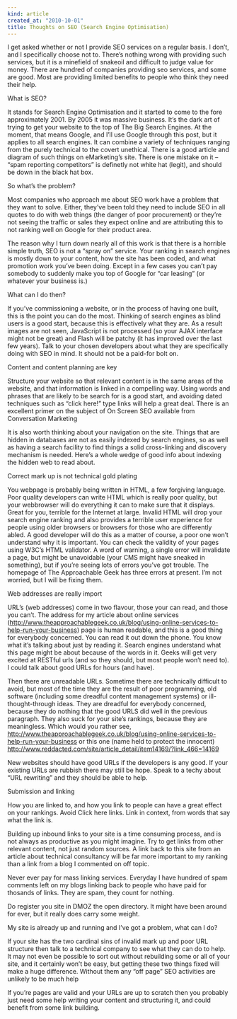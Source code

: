 ```yaml
---
kind: article
created_at: "2010-10-01"
title: Thoughts on SEO (Search Engine Optimisation)
---
```

I get asked whether or not I provide SEO services on a regular basis. I don’t, and I specifically choose not to. There’s nothing wrong with providing such services, but it is a minefield of snakeoil and difficult to judge value for money.  There are hundred of companies providing seo services, and some are good.  Most are providing limited benefits to people who think they need their help.

What is SEO?

It stands for Search Engine Optimisation and it started to come to the fore approximately 2001. By 2005 it was massive business. It’s the dark art of trying to get your website to the top of The Big Search Engines. At the moment, that means Google, and I’ll use Google through this post, but it applies to all search engines. It can combine a variety of techniques ranging from the purely technical to the covert unethical. There is a good article and diagram of such things on eMarketing’s site. There is one mistake on it – “spam reporting competitors” is definetly not white hat (legit), and should be down in the black hat box.

So what’s the problem?

Most companies who approach me about SEO work have a problem that they want to solve. Either, they’ve been told they need to include SEO in all quotes to do with web things (the danger of poor procurement) or they’re not seeing the traffic or sales they expect online and are attributing this to not ranking well on Google for their product area.

The reason why I turn down nearly all of this work is that there is a horrible simple truth, SEO is not a “spray on” service. Your ranking in search engines is mostly down to your content, how the site has been coded, and what promotion work you’ve been doing. Except in a few cases you can’t pay somebody to suddenly make you top of Google for “car leasing” (or whatever your business is.)

What can I do then?

If you’ve commissioning a website, or in the process of having one built, this is the point you can do the most. Thinking of search engines as blind users is a good start, because this is effectively what they are. As a result images are not seen, JavaScript is not processed (so your AJAX interface might not be great) and Flash will be patchy (it has improved over the last few years).  Talk to your chosen developers about what they are specifically doing with SEO in mind.  It should not be a paid-for bolt on.

Content and content planning are key

Structure your website so that relevant content is in the same areas of the website, and that information is linked in a compelling way. Using words and phrases that are likely to be search for is a good start, and avoiding dated techniques such as “click here!” type links will help a great deal. There is an excellent primer on the subject of On Screen SEO available from Conversation Marketing

It is also worth thinking about your navigation on the site. Things that are hidden in databases are not as easily indexed by search engines, so as well as having a search facility to find things a solid cross-linking and discovery mechanism is needed. Here’s a whole wedge of good info about indexing the hidden web to read about.

Correct mark up is not technical gold plating

You webpage is probably being written in HTML, a few forgiving language. Poor quality developers can write HTML which is really poor quality, but your webbrowser will do everything it can to make sure that it displays. Great for you, terrible for the Internet at large. Invalid HTML will drop your search engine ranking and also provides a terrible user experience for people using older browsers or browsers for those who are differently abled. A good developer will do this as a matter of course, a poor one won’t understand why it is important. You can check the validity of your pages using W3C’s HTML validator. A word of warning, a single error will invalidate a page, but might be unavoidable (your CMS might have sneaked in something), but if you’re seeing lots of errors you’ve got trouble. The homepage of The Approachable Geek has three errors at present. I’m not worried, but I will be fixing them.

Web addresses are really import

URL’s (web addresses) come in two flavour, those your can read, and those you can’t. The address for my article about online services (http://www.theapproachablegeek.co.uk/blog/using-online-services-to-help-run-your-business) page is human readable, and this is a good thing for everybody concerned. You can read it out down the phone. You know what it’s talking about just by reading it. Search engines understand what this page might be about because of the words in it. Geeks will get very excited at RESTful urls (and so they should, but most people won’t need to). I could talk about good URLs for hours (and have).

Then there are unreadable URLs. Sometime there are technically difficult to avoid, but most of the time they are the result of poor programming, old software (including some dreadful content management systems) or ill-thought-through ideas. They are dreadful for everybody concerned, because they do nothing that the good URLS did well in the previous paragraph. They also suck for your site’s rankings, because they are meaningless. Which would you rather see, http://www.theapproachablegeek.co.uk/blog/using-online-services-to-help-run-your-business or this one (name held to protect the innocent) http://www.reddacted.com/site/article_detail/item14169/?link_466=14169

New websites should have good URLs if the developers is any good. If your existing URLs are rubbish there may still be hope. Speak to a techy about “URL rewriting” and they should be able to help.

Submission and linking

How you are linked to, and how you link to people can have a great effect on your rankings. Avoid Click here links. Link in context, from words that say what the link is.

Building up inbound links to your site is a time consuming process, and is not always as productive as you might imagine. Try to get links from other relevant content, not just random sources. A link back to this site from an article about technical consultancy will be far more important to my ranking than a link from a blog I commented on off topic.

Never ever pay for mass linking services. Everyday I have hundred of spam comments left on my blogs linking back to people who have paid for thosands of links. They are spam, they count for nothing.

Do register you site in DMOZ the open directory. It might have been around for ever, but it really does carry some weight.

My site is already up and running and I’ve got a problem, what can I do?

If your site has the two cardinal sins of invalid mark up and poor URL structure then talk to a technical company to see what they can do to help. It may not even be possible to sort out without rebuilding some or all of your site, and it certainly won’t be easy, but getting these two things fixed will make a huge difference.  Without them any “off page” SEO activities are unlikely to be much help

If you’re pages are valid and your URLs are up to scratch then you probably just need some help writing your content and structuring it, and could benefit from some link building.
